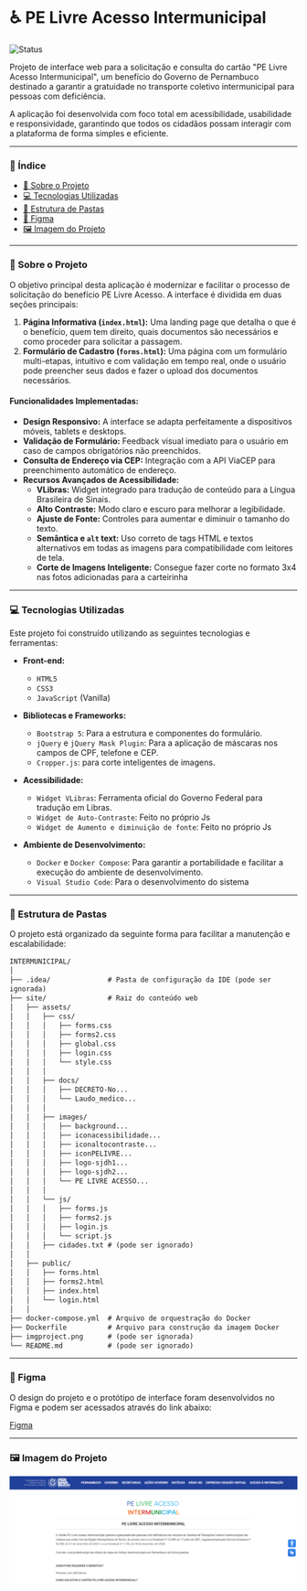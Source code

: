 # ♿ PE Livre Acesso Intermunicipal

![Status](https://img.shields.io/badge/status-em%20desenvolvimento-green)

Projeto de interface web para a solicitação e consulta do cartão "PE Livre Acesso Intermunicipal", um benefício do Governo de Pernambuco destinado a garantir a gratuidade no transporte coletivo intermunicipal para pessoas com deficiência.

A aplicação foi desenvolvida com foco total em acessibilidade, usabilidade e responsividade, garantindo que todos os cidadãos possam interagir com a plataforma de forma simples e eficiente.

---

### 📖 Índice

- [📌 Sobre o Projeto](#-sobre-o-projeto)
- [💻 Tecnologias Utilizadas](#-tecnologias-utilizadas)
- [📂 Estrutura de Pastas](#-estrutura-de-pastas)
- [🎨 Figma](#-figma)
- [🖼️ Imagem do Projeto](#-imagem-do-projeto)

---

### 📌 Sobre o Projeto

O objetivo principal desta aplicação é modernizar e facilitar o processo de solicitação do benefício PE Livre Acesso. A interface é dividida em duas seções principais:

1.  **Página Informativa (`index.html`):** Uma landing page que detalha o que é o benefício, quem tem direito, quais documentos são necessários e como proceder para solicitar a passagem.
2.  **Formulário de Cadastro (`forms.html`):** Uma página com um formulário multi-etapas, intuitivo e com validação em tempo real, onde o usuário pode preencher seus dados e fazer o upload dos documentos necessários.

#### Funcionalidades Implementadas:

- **Design Responsivo:** A interface se adapta perfeitamente a dispositivos móveis, tablets e desktops.
- **Validação de Formulário:** Feedback visual imediato para o usuário em caso de campos obrigatórios não preenchidos.
- **Consulta de Endereço via CEP:** Integração com a API ViaCEP para preenchimento automático de endereço.
- **Recursos Avançados de Acessibilidade:**
  - **VLibras:** Widget integrado para tradução de conteúdo para a Língua Brasileira de Sinais.
  - **Alto Contraste:** Modo claro e escuro para melhorar a legibilidade.
  - **Ajuste de Fonte:** Controles para aumentar e diminuir o tamanho do texto.
  - **Semântica e `alt` text:** Uso correto de tags HTML e textos alternativos em todas as imagens para compatibilidade com leitores de tela.
  - **Corte de Imagens Inteligente:** Consegue fazer corte no formato 3x4 nas fotos adicionadas para a carteirinha 

---

### 💻 Tecnologias Utilizadas

Este projeto foi construído utilizando as seguintes tecnologias e ferramentas:

- **Front-end:**
  - `HTML5`
  - `CSS3`
  - `JavaScript` (Vanilla)

- **Bibliotecas e Frameworks:**
  - `Bootstrap 5`: Para a estrutura e componentes do formulário.
  - `jQuery` e `jQuery Mask Plugin`: Para a aplicação de máscaras nos campos de CPF, telefone e CEP.
  - `Cropper.js`: para corte inteligentes de imagens.

- **Acessibilidade:**
  - `Widget VLibras`: Ferramenta oficial do Governo Federal para tradução em Libras.
  - `Widget de Auto-Contraste`: Feito no próprio Js
  - `Widget de Aumento e diminuição de fonte`: Feito no próprio Js

- **Ambiente de Desenvolvimento:**
  - `Docker` e `Docker Compose`: Para garantir a portabilidade e facilitar a execução do ambiente de desenvolvimento.
  - `Visual Studio Code`: Para o desenvolvimento do sistema

---

### 📂 Estrutura de Pastas

O projeto está organizado da seguinte forma para facilitar a manutenção e escalabilidade:

```
INTERMUNICIPAL/
│
├── .idea/              # Pasta de configuração da IDE (pode ser ignorada)
├── site/               # Raiz do conteúdo web
│   ├── assets/
│   │   ├── css/
│   │   │   ├── forms.css
│   │   │   ├── forms2.css
│   │   │   ├── global.css
│   │   │   ├── login.css
│   │   │   └── style.css
│   │   │   
│   │   ├── docs/
│   │   │   ├── DECRETO-No...
│   │   │   └── Laudo_medico...
│   │   │   
│   │   ├── images/
│   │   │   ├── background...
│   │   │   ├── iconacessibilidade...
│   │   │   ├── iconaltocontraste...
│   │   │   ├── iconPELIVRE...
│   │   │   ├── logo-sjdh1...
│   │   │   ├── logo-sjdh2...
│   │   │   └── PE LIVRE ACESSO...
│   │   │   
│   │   └── js/
│   │   │   ├── forms.js
│   │   │   ├── forms2.js
│   │   │   ├── login.js
│   │   │   └── script.js
│   │   ├── cidades.txt # (pode ser ignorado)
│   │
│   ├── public/
│   │   ├── forms.html
│   │   ├── forms2.html
│   │   ├── index.html
│   │   └── login.html
│   │ 
├── docker-compose.yml  # Arquivo de orquestração do Docker
├── Dockerfile          # Arquivo para construção da imagem Docker
├── imgproject.png      # (pode ser ignorada)
└── README.md           # (pode ser ignorado)  
```

---

### 🎨 Figma

O design do projeto e o protótipo de interface foram desenvolvidos no Figma e podem ser acessados através do link abaixo:

[Figma](https://www.figma.com/design/P49jEZJYNC7liAEfEm8fpd/SISTEMAS-SJDHPV?node-id=14-5&t=HGv3eGttDJieoxoD-1)

---

### 🖼️ Imagem do Projeto

![Demonstração do Projeto](imgproject.png)
